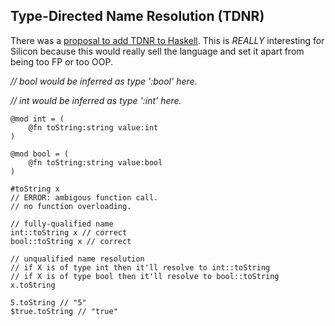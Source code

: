 ## Type-Directed Name Resolution (TDNR)

There was a [proposal to add TDNR to Haskell](https://web.archive.org/web/20160310052223/https://prime.haskell.org/wiki/TypeDirectedNameResolution). This is _REALLY_ interesting for Silicon because this would really sell the language and set it apart from being too FP or too OOP.

_// bool would be inferred as type ':bool' here._

_// int would be inferred as type ':int' here._

```
@mod int = (
    @fn toString:string value:int
)

@mod bool = (
    @fn toString:string value:bool
)

#toString x
// ERROR: ambigous function call.
// no function overloading.

// fully-qualified name
int::toString x // correct
bool::toString x // correct

// unqualified name resolution
// if X is of type int then it'll resolve to int::toString
// if X is of type bool then it'll resolve to bool::toString
x.toString

5.toString // "5"
$true.toString // "true"




```
